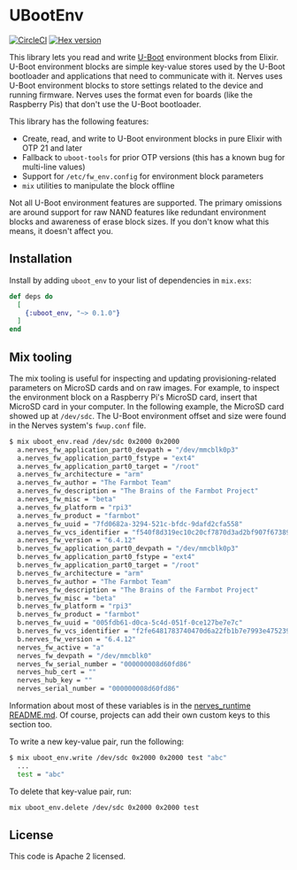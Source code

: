 # UBootEnv

[![CircleCI](https://circleci.com/gh/nerves-project/uboot_env.svg?style=svg)](https://circleci.com/gh/nerves-project/uboot_env)
[![Hex version](https://img.shields.io/hexpm/v/uboot_env.svg "Hex version")](https://hex.pm/packages/uboot_env)

This library lets you read and write [U-Boot](https://www.denx.de/wiki/U-Boot)
environment blocks from Elixir. U-Boot environment blocks are simple key-value
stores used by the U-Boot bootloader and applications that need to communicate
with it. Nerves uses U-Boot environment blocks to store settings related to the
device and running firmware. Nerves uses the format even for boards (like the
Raspberry Pis) that don't use the U-Boot bootloader.

This library has the following features:

* Create, read, and write to U-Boot environment blocks in pure Elixir with OTP
  21 and later
* Fallback to `uboot-tools` for prior OTP versions (this has a known bug for
  multi-line values)
* Support for `/etc/fw_env.config` for environment block parameters
* `mix` utilities to manipulate the block offline

Not all U-Boot environment features are supported. The primary omissions are
around support for raw NAND features like redundant environment blocks and
awareness of erase block sizes. If you don't know what this means, it doesn't
affect you.

## Installation

Install by adding `uboot_env` to your list of dependencies in `mix.exs`:

```elixir
def deps do
  [
    {:uboot_env, "~> 0.1.0"}
  ]
end
```

## Mix tooling

The mix tooling is useful for inspecting and updating provisioning-related
parameters on MicroSD cards and on raw images. For example, to inspect the
environment block on a Raspberry Pi's MicroSD card, insert that MicroSD card in
your computer. In the following example, the MicroSD card showed up at
`/dev/sdc`. The U-Boot environment offset and size were found in the Nerves
system's `fwup.conf` file.

```bash
$ mix uboot_env.read /dev/sdc 0x2000 0x2000
  a.nerves_fw_application_part0_devpath = "/dev/mmcblk0p3"
  a.nerves_fw_application_part0_fstype = "ext4"
  a.nerves_fw_application_part0_target = "/root"
  a.nerves_fw_architecture = "arm"
  a.nerves_fw_author = "The Farmbot Team"
  a.nerves_fw_description = "The Brains of the Farmbot Project"
  a.nerves_fw_misc = "beta"
  a.nerves_fw_platform = "rpi3"
  a.nerves_fw_product = "farmbot"
  a.nerves_fw_uuid = "7fd0682a-3294-521c-bfdc-9dafd2cfa558"
  a.nerves_fw_vcs_identifier = "f540f8d319ec10c20cf7870d3ad2bf907f67389d"
  a.nerves_fw_version = "6.4.12"
  b.nerves_fw_application_part0_devpath = "/dev/mmcblk0p3"
  b.nerves_fw_application_part0_fstype = "ext4"
  b.nerves_fw_application_part0_target = "/root"
  b.nerves_fw_architecture = "arm"
  b.nerves_fw_author = "The Farmbot Team"
  b.nerves_fw_description = "The Brains of the Farmbot Project"
  b.nerves_fw_misc = "beta"
  b.nerves_fw_platform = "rpi3"
  b.nerves_fw_product = "farmbot"
  b.nerves_fw_uuid = "005fdb61-d0ca-5c4d-051f-0ce127be7e7c"
  b.nerves_fw_vcs_identifier = "f2fe6481783740470d6a22fb1b7e7993e475239f"
  b.nerves_fw_version = "6.4.12"
  nerves_fw_active = "a"
  nerves_fw_devpath = "/dev/mmcblk0"
  nerves_fw_serial_number = "000000008d60fd86"
  nerves_hub_cert = ""
  nerves_hub_key = ""
  nerves_serial_number = "000000008d60fd86"
```

Information about most of these variables is in the [nerves_runtime
README.md](https://github.com/nerves-project/nerves_runtime#nerves-system-and-firmware-metadata).
Of course, projects can add their own custom keys to this section too.

To write a new key-value pair, run the following:

```bash
$ mix uboot_env.write /dev/sdc 0x2000 0x2000 test "abc"
  ...
  test = "abc"
```

To delete that key-value pair, run:

```bash
mix uboot_env.delete /dev/sdc 0x2000 0x2000 test
```

## License

This code is Apache 2 licensed.
